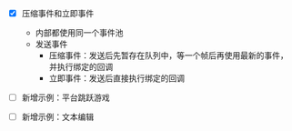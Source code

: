 * [x] 压缩事件和立即事件

    * 内部都使用同一个事件池
    * 发送事件
        * 压缩事件：发送后先暂存在队列中，等一个帧后再使用最新的事件，并执行绑定的回调
        * 立即事件：发送后直接执行绑定的回调

* [ ] 新增示例：平台跳跃游戏

* [ ] 新增示例：文本编辑